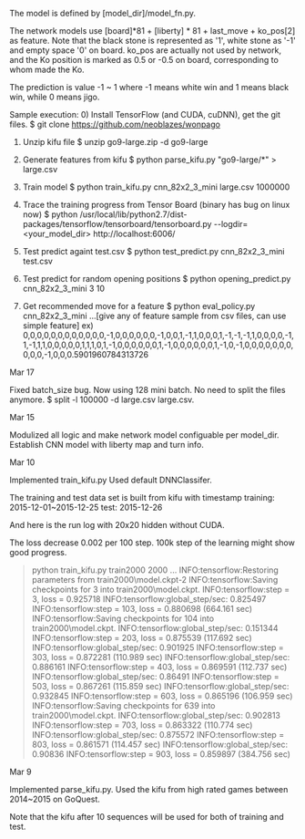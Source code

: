 The model is defined by [model_dir]/model_fn.py.

The network models use [board]*81 + [liberty] * 81 + last_move + ko_pos[2] as feature.
Note that the black stone is represented as '1', white stone as '-1' and empty space '0' on board.
ko_pos are actually not used by network, and the Ko position is marked as 0.5 or -0.5 on board, corresponding to whom made the Ko.

The prediction is value -1 ~ 1 where -1 means white win and 1 means black win, while 0 means jigo.

Sample execution:
0) Install TensorFlow (and CUDA, cuDNN), get the git files.
$ git clone https://github.com/neoblazes/wonpago

1) Unzip kifu file
$ unzip go9-large.zip -d go9-large

2) Generate features from kifu
$ python parse_kifu.py "go9-large/*" > large.csv

3) Train model
$ python train_kifu.py cnn_82x2_3_mini large.csv 1000000

4) Trace the training progress from Tensor Board (binary has bug on linux now)
$ python /usr/local/lib/python2.7/dist-packages/tensorflow/tensorboard/tensorboard.py --logdir=<your_model_dir>
http://localhost:6006/

5) Test predict againt test.csv
$ python test_predict.py cnn_82x2_3_mini test.csv

6) Test predict for random opening positions
$ python opening_predict.py cnn_82x2_3_mini 3 10

7) Get recommended move for a feature
$ python eval_policy.py cnn_82x2_3_mini
...[give any of feature sample from csv files, can use simple feature]
ex) 0,0,0,0,0,0,0,0,0,0,0,0,-1,0,0,0,0,0,0,-1,0,0,1,-1,1,0,0,0,1,-1,-1,-1,1,0,0,0,0,-1,1,-1,1,1,0,0,0,0,0,1,1,1,0,1,-1,0,0,0,0,0,0,1,-1,0,0,0,0,0,0,1,-1,0,-1,0,0,0,0,0,0,0,0,0,0,-1,0,0,0.5901960784313726



Mar 17

Fixed batch_size bug. Now using 128 mini batch.
No need to split the files anymore.
$ split -l 100000 -d large.csv large.csv.

Mar 15

Modulized all logic and make network model configuable per model_dir.
Establish CNN model with liberty map and turn info.

Mar 10

Implemented train_kifu.py
Used default DNNClassifer.

The training and test data set is built from kifu with timestamp
training: 2015-12-01~2015-12-25
test: 2015-12-26

And here is the run log with 20x20 hidden without CUDA.

The loss decrease 0.002 per 100 step.
100k step of the learning might show good progress.

>python train_kifu.py train2000 2000
...
INFO:tensorflow:Restoring parameters from train2000\model.ckpt-2
INFO:tensorflow:Saving checkpoints for 3 into train2000\model.ckpt.
INFO:tensorflow:step = 3, loss = 0.925718
INFO:tensorflow:global_step/sec: 0.825497
INFO:tensorflow:step = 103, loss = 0.880698 (664.161 sec)
INFO:tensorflow:Saving checkpoints for 104 into train2000\model.ckpt.
INFO:tensorflow:global_step/sec: 0.151344
INFO:tensorflow:step = 203, loss = 0.875539 (117.692 sec)
INFO:tensorflow:global_step/sec: 0.901925
INFO:tensorflow:step = 303, loss = 0.872281 (110.989 sec)
INFO:tensorflow:global_step/sec: 0.886161
INFO:tensorflow:step = 403, loss = 0.869591 (112.737 sec)
INFO:tensorflow:global_step/sec: 0.86491
INFO:tensorflow:step = 503, loss = 0.867261 (115.859 sec)
INFO:tensorflow:global_step/sec: 0.932845
INFO:tensorflow:step = 603, loss = 0.865196 (106.959 sec)
INFO:tensorflow:Saving checkpoints for 639 into train2000\model.ckpt.
INFO:tensorflow:global_step/sec: 0.902813
INFO:tensorflow:step = 703, loss = 0.863322 (110.774 sec)
INFO:tensorflow:global_step/sec: 0.875572
INFO:tensorflow:step = 803, loss = 0.861571 (114.457 sec)
INFO:tensorflow:global_step/sec: 0.90836
INFO:tensorflow:step = 903, loss = 0.859897 (384.756 sec)



Mar 9

Implemented parse_kifu.py.
Used the kifu from high rated games between 2014~2015 on GoQuest.

Note that the kifu after 10 sequences will be used for both of training and test.

